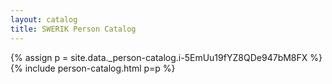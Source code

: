 ```yaml
---
layout: catalog
title: SWERIK Person Catalog
---
```

{% assign p = site.data._person-catalog.i-5EmUu19fYZ8QDe947bM8FX %}
{% include person-catalog.html p=p %}

